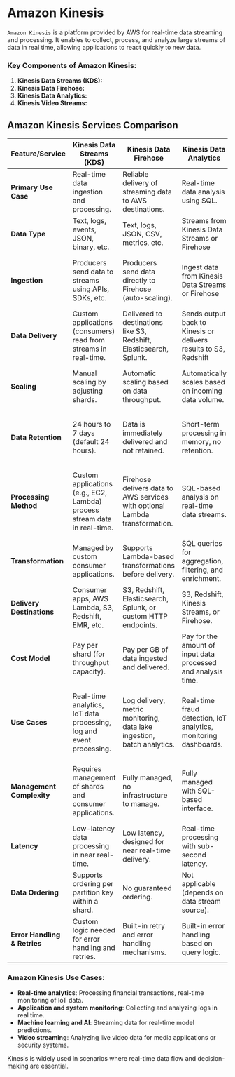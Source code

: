 # Amazon Kinesis

`Amazon Kinesis` is a platform provided by AWS for real-time data streaming and processing. It enables to collect, process, and analyze large streams of data in real time, allowing applications to react quickly to new data.

### Key Components of Amazon Kinesis:
1. **Kinesis Data Streams (KDS):** 
2. **Kinesis Data Firehose:** 
3. **Kinesis Data Analytics:**
4. **Kinesis Video Streams:**

## Amazon Kinesis Services Comparison

| Feature/Service                    | **Kinesis Data Streams (KDS)**                                      | **Kinesis Data Firehose**                                         | **Kinesis Data Analytics**                                    | **Kinesis Video Streams**                                      |
|-------------------------------------|---------------------------------------------------------------------|------------------------------------------------------------------|---------------------------------------------------------------|----------------------------------------------------------------|
| **Primary Use Case**                | Real-time data ingestion and processing.                            | Reliable delivery of streaming data to AWS destinations.          | Real-time data analysis using SQL.                             | Real-time video ingestion, processing, and storage.            |
| **Data Type**                       | Text, logs, events, JSON, binary, etc.                              | Text, logs, JSON, CSV, metrics, etc.                              | Streams from Kinesis Data Streams or Firehose                  | Video streams (live or archived video).                        |
| **Ingestion**                       | Producers send data to streams using APIs, SDKs, etc.               | Producers send data directly to Firehose (auto-scaling).          | Ingest data from Kinesis Data Streams or Firehose              | Capture video from connected devices like cameras, drones, etc.|
| **Data Delivery**                   | Custom applications (consumers) read from streams in real-time.     | Delivered to destinations like S3, Redshift, Elasticsearch, Splunk.| Sends output back to Kinesis or delivers results to S3, Redshift| Delivered to storage (S3), analyzed using ML models, etc.       |
| **Scaling**                         | Manual scaling by adjusting shards.                                 | Automatic scaling based on data throughput.                       | Automatically scales based on incoming data volume.            | Automatically scales to support large video streams.           |
| **Data Retention**                  | 24 hours to 7 days (default 24 hours).                              | Data is immediately delivered and not retained.                   | Short-term processing in memory, no retention.                 | Up to 1 year with HLS/DASH or custom retention periods.         |
| **Processing Method**               | Custom applications (e.g., EC2, Lambda) process stream data in real-time.| Firehose delivers data to AWS services with optional Lambda transformation.| SQL-based analysis on real-time data streams.                   | Custom applications (e.g., Lambda) or AWS services process the video data.|
| **Transformation**                  | Managed by custom consumer applications.                            | Supports Lambda-based transformations before delivery.            | SQL queries for aggregation, filtering, and enrichment.        | Use custom apps or ML models for analysis.                     |
| **Delivery Destinations**           | Consumer apps, AWS Lambda, S3, Redshift, EMR, etc.                  | S3, Redshift, Elasticsearch, Splunk, or custom HTTP endpoints.    | S3, Redshift, Kinesis Streams, or Firehose.                    | Amazon S3, other AWS services, or custom applications.          |
| **Cost Model**                      | Pay per shard (for throughput capacity).                            | Pay per GB of data ingested and delivered.                        | Pay for the amount of input data processed and analysis time.  | Pay per GB of data ingested, stored, and processed.            |
| **Use Cases**                       | Real-time analytics, IoT data processing, log and event processing. | Log delivery, metric monitoring, data lake ingestion, batch analytics. | Real-time fraud detection, IoT analytics, monitoring dashboards.| Security camera video processing, live video streaming, video analytics.|
| **Management Complexity**           | Requires management of shards and consumer applications.            | Fully managed, no infrastructure to manage.                      | Fully managed with SQL-based interface.                        | Fully managed, requires integration with video capture devices.|
| **Latency**                         | Low-latency data processing in near real-time.                      | Low latency, designed for near real-time delivery.                | Real-time processing with sub-second latency.                  | Sub-second to multi-second latency for live video.             |
| **Data Ordering**                   | Supports ordering per partition key within a shard.                 | No guaranteed ordering.                                           | Not applicable (depends on data stream source).                | Supports ordering of video frames.                             |
| **Error Handling & Retries**        | Custom logic needed for error handling and retries.                 | Built-in retry and error handling mechanisms.                     | Built-in error handling based on query logic.                  | Handles retry for video ingestion and processing failures.      |

### Amazon Kinesis Use Cases:
- **Real-time analytics**: Processing financial transactions, real-time monitoring of IoT data.
- **Application and system monitoring**: Collecting and analyzing logs in real time.
- **Machine learning and AI**: Streaming data for real-time model predictions.
- **Video streaming**: Analyzing live video data for media applications or security systems.

Kinesis is widely used in scenarios where real-time data flow and decision-making are essential.
